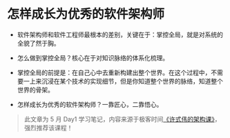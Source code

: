 # 怎样成长为优秀的软件架构师

* 软件架构师和软件工程师最根本的差别，关键在于：掌控全局，就是对系统的全貌了然于胸。

* 怎么做到掌控全局？核心在于对知识脉络的体系化梳理。

* 掌控全局的前提是：在自己心中去重新构建出整个世界。在这个过程中，不需要一上来沉浸在某个技术的实现细节，但是你知道整个世界的脉络，知道整个世界的骨架。

* 怎样成长为优秀的软件架构师？一靠匠心，二靠悟心。

> 此文章为 5 月 Day1 学习笔记，内容来源于极客时间[《许式伟的架构课》](http://gk.link/a/122Qp)，强烈推荐该课程！
